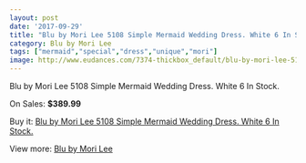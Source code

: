 ```yaml
---
layout: post
date: '2017-09-29'
title: "Blu by Mori Lee 5108 Simple Mermaid Wedding Dress. White 6 In Stock."
category: Blu by Mori Lee
tags: ["mermaid","special","dress","unique","mori"]
image: http://www.eudances.com/7374-thickbox_default/blu-by-mori-lee-5108-simple-mermaid-wedding-dress-white-6-in-stock.jpg
---
```

Blu by Mori Lee 5108 Simple Mermaid Wedding Dress. White 6 In Stock.

On Sales: **$389.99**
<a href="https://www.eudances.com/en/blu-by-mori-lee/2643-blu-by-mori-lee-5108-simple-mermaid-wedding-dress-white-6-in-stock.html"><amp-img layout="responsive" width="600" height="600" src="//www.eudances.com/7374-thickbox_default/blu-by-mori-lee-5108-simple-mermaid-wedding-dress-white-6-in-stock.jpg" alt="Blu by Mori Lee 5108 Simple Mermaid Wedding Dress. White 6 In Stock. 0" /></a>
<a href="https://www.eudances.com/en/blu-by-mori-lee/2643-blu-by-mori-lee-5108-simple-mermaid-wedding-dress-white-6-in-stock.html"><amp-img layout="responsive" width="600" height="600" src="//www.eudances.com/7377-thickbox_default/blu-by-mori-lee-5108-simple-mermaid-wedding-dress-white-6-in-stock.jpg" alt="Blu by Mori Lee 5108 Simple Mermaid Wedding Dress. White 6 In Stock. 1" /></a>
<a href="https://www.eudances.com/en/blu-by-mori-lee/2643-blu-by-mori-lee-5108-simple-mermaid-wedding-dress-white-6-in-stock.html"><amp-img layout="responsive" width="600" height="600" src="//www.eudances.com/7376-thickbox_default/blu-by-mori-lee-5108-simple-mermaid-wedding-dress-white-6-in-stock.jpg" alt="Blu by Mori Lee 5108 Simple Mermaid Wedding Dress. White 6 In Stock. 2" /></a>
<a href="https://www.eudances.com/en/blu-by-mori-lee/2643-blu-by-mori-lee-5108-simple-mermaid-wedding-dress-white-6-in-stock.html"><amp-img layout="responsive" width="600" height="600" src="//www.eudances.com/7375-thickbox_default/blu-by-mori-lee-5108-simple-mermaid-wedding-dress-white-6-in-stock.jpg" alt="Blu by Mori Lee 5108 Simple Mermaid Wedding Dress. White 6 In Stock. 3" /></a>

Buy it: [Blu by Mori Lee 5108 Simple Mermaid Wedding Dress. White 6 In Stock.](https://www.eudances.com/en/blu-by-mori-lee/2643-blu-by-mori-lee-5108-simple-mermaid-wedding-dress-white-6-in-stock.html "Blu by Mori Lee 5108 Simple Mermaid Wedding Dress. White 6 In Stock.")

View more: [Blu by Mori Lee](https://www.eudances.com/en/39-blu-by-mori-lee "Blu by Mori Lee")